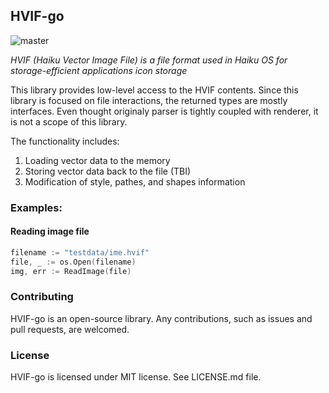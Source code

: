 ## HVIF-go
![master](https://github.com/aoyako/hvif/actions/workflows/build-lint.yml/badge.svg)

*HVIF (Haiku Vector Image File) is a file format used in Haiku OS for storage-efficient applications icon storage*

This library provides low-level access to the HVIF contents. Since this library is focused on file interactions, the returned types are mostly interfaces. Even thought originaly parser is tightly coupled with renderer, it is not a scope of this library.

The functionality includes:
1. Loading vector data to the memory
2. Storing vector data back to the file (TBI)
3. Modification of style, pathes, and shapes information

### Examples:
#### Reading image file
```go
filename := "testdata/ime.hvif"
file, _ := os.Open(filename)
img, err := ReadImage(file)
```

### Contributing
HVIF-go is an open-source library. Any contributions, such as issues and pull requests, are welcomed.

### License
HVIF-go is licensed under MIT license. See LICENSE.md file.
